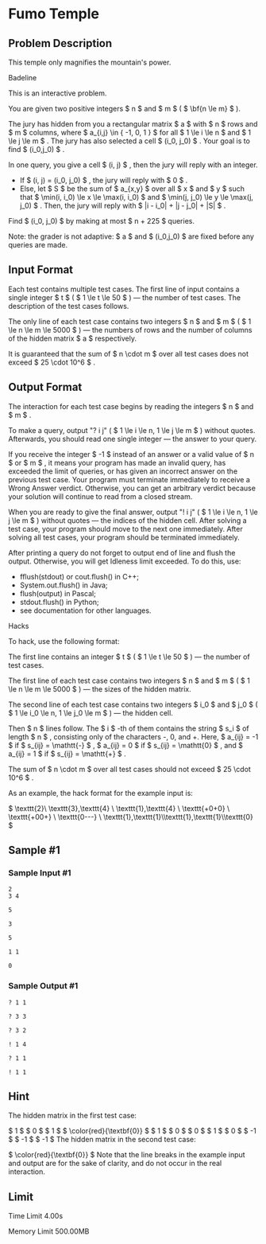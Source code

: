 # Fumo Temple

## Problem Description

This temple only magnifies the mountain's power.

Badeline



This is an interactive problem.

You are given two positive integers $ n $ and $ m $ ( $ \bf{n \le m} $ ).

The jury has hidden from you a rectangular matrix $ a $ with $ n $ rows and $ m $ columns, where $ a_{i,j} \in \{ -1, 0, 1 \} $ for all $ 1 \le i \le n $ and $ 1 \le j \le m $ . The jury has also selected a cell $ (i_0, j_0) $ . Your goal is to find $ (i_0,j_0) $ .

In one query, you give a cell $ (i, j) $ , then the jury will reply with an integer.

- If $ (i, j) = (i_0, j_0) $ , the jury will reply with $ 0 $ .
- Else, let $ S $ be the sum of $ a_{x,y} $ over all $ x $ and $ y $ such that $ \min(i, i_0) \le x \le \max(i, i_0) $ and $ \min(j, j_0) \le y \le \max(j, j_0) $ . Then, the jury will reply with $ |i - i_0| + |j - j_0| + |S| $ .

Find $ (i_0, j_0) $ by making at most $ n + 225 $ queries.

Note: the grader is not adaptive: $ a $ and $ (i_0,j_0) $ are fixed before any queries are made.

## Input Format

Each test contains multiple test cases. The first line of input contains a single integer $ t $ ( $ 1 \le t \le 50 $ ) — the number of test cases. The description of the test cases follows.

The only line of each test case contains two integers $ n $ and $ m $ ( $ 1 \le n \le m \le 5000 $ ) — the numbers of rows and the number of columns of the hidden matrix $ a $ respectively.

It is guaranteed that the sum of $ n \cdot m $ over all test cases does not exceed $ 25 \cdot 10^6 $ .

## Output Format

The interaction for each test case begins by reading the integers $ n $ and $ m $ .

To make a query, output "? i j" ( $ 1 \le i \le n, 1 \le j \le m $ ) without quotes. Afterwards, you should read one single integer — the answer to your query.

If you receive the integer $ -1 $ instead of an answer or a valid value of $ n $ or $ m $ , it means your program has made an invalid query, has exceeded the limit of queries, or has given an incorrect answer on the previous test case. Your program must terminate immediately to receive a Wrong Answer verdict. Otherwise, you can get an arbitrary verdict because your solution will continue to read from a closed stream.

When you are ready to give the final answer, output "! i j" ( $ 1 \le i \le n, 1 \le j \le m $ ) without quotes — the indices of the hidden cell. After solving a test case, your program should move to the next one immediately. After solving all test cases, your program should be terminated immediately.

After printing a query do not forget to output end of line and flush the output. Otherwise, you will get Idleness limit exceeded. To do this, use:

- fflush(stdout) or cout.flush() in C++;
- System.out.flush() in Java;
- flush(output) in Pascal;
- stdout.flush() in Python;
- see documentation for other languages.

Hacks

To hack, use the following format:

The first line contains an integer $ t $ ( $ 1 \le t \le 50 $ ) — the number of test cases.

The first line of each test case contains two integers $ n $ and $ m $ ( $ 1 \le n \le m \le 5000 $ ) — the sizes of the hidden matrix.

The second line of each test case contains two integers $ i_0 $ and $ j_0 $ ( $ 1 \le i_0 \le n, 1 \le j_0 \le m $ ) — the hidden cell.

Then $ n $ lines follow. The $ i $ -th of them contains the string $ s_i $ of length $ n $ , consisting only of the characters -, 0, and +. Here, $ a_{ij} = -1 $ if $ s_{ij} = \mathtt{-} $ , $ a_{ij} = 0 $ if $ s_{ij} = \mathtt{0} $ , and $ a_{ij} = 1 $ if $ s_{ij} = \mathtt{+} $ .

The sum of $ n \cdot m $ over all test cases should not exceed $ 25 \cdot 10^6 $ .

As an example, the hack format for the example input is:

 $ \texttt{2}\\ \texttt{3}\,\texttt{4} \\ \texttt{1}\,\texttt{4} \\ \texttt{+0+0} \\ \texttt{+00+} \\ \texttt{0---} \\ \texttt{1}\,\texttt{1}\\\texttt{1}\,\texttt{1}\\\texttt{0} $

## Sample #1

### Sample Input #1

```
2
3 4

5

3

5

1 1

0
```

### Sample Output #1

```
? 1 1

? 3 3

? 3 2

! 1 4

? 1 1

! 1 1
```

## Hint

The hidden matrix in the first test case:

 $ 1 $  $ 0 $  $ 1 $  $ \color{red}{\textbf{0}} $  $ 1 $  $ 0 $  $ 0 $  $ 1 $  $ 0 $  $ -1 $  $ -1 $  $ -1 $ The hidden matrix in the second test case:

 $ \color{red}{\textbf{0}} $ Note that the line breaks in the example input and output are for the sake of clarity, and do not occur in the real interaction.

## Limit



Time Limit
4.00s

Memory Limit
500.00MB